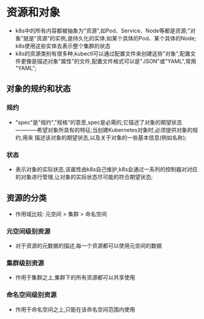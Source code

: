 # 资源和对象
  - k8s中的所有内容都被抽象为"资源",如Pod、Service、Node等都是资源;"对象"就是"资源"的实例,是持久化的实体;如某个具体的Pod、某个具体的Node;
  k8s使用这些实体去表示整个集群的状态
  - k8s的资源类别有很多种,kubectl可以通过配置文件来创建这些"对象",配置文件更像是描述对象"属性"的文件,配置文件格式可以是"JSON"或"YAML",常用
  "YAML";

  ## 对象的规约和状态
  
  ### 规约
  - "spec"是"规约","规格"的意思,spec是必需的,它描述了对象的期望状态————希望对象所具有的特征;当创建Kubernetes对象时,必须提供对象的规约,用来
  描述该对象的期望状态,以及关于对象的一些基本信息(例如名称);

  ### 状态
  - 表示对象的实际状态,该属性由k8s自己维护,k8s会通过一系列的控制器对对应的对象进行管理,让对象的实际状态尽可能的符合期望状态;


  ## 资源的分类
  - 作用域比较: 元空间 > 集群 > 命名空间
  ### 元空间级别资源
  - 对于资源的元数据的描述,每一个资源都可以使用元空间的数据

  ### 集群级别资源
  - 作用于集群之上,集群下的所有资源都可以共享使用

  ### 命名空间级别资源
  - 作用于命名空间之上,只能在该命名空间范围内使用
